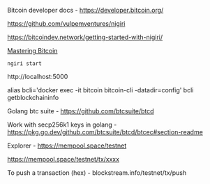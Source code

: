 Bitcoin developer docs - https://developer.bitcoin.org/

https://github.com/vulpemventures/nigiri

https://bitcoindev.network/getting-started-with-nigiri/

[Mastering Bitcoin](https://github.com/bitcoinbook/bitcoinbook)

```
ngiri start
```

 http://localhost:5000


alias bcli='docker exec -it bitcoin bitcoin-cli -datadir=config'
bcli getblockchaininfo

Golang btc suite - https://github.com/btcsuite/btcd

Work with secp256k1 keys in golang - https://pkg.go.dev/github.com/btcsuite/btcd/btcec#section-readme


Explorer - https://mempool.space/testnet

https://mempool.space/testnet/tx/xxxx

To push a transaction (hex) - blockstream.info/testnet/tx/push

